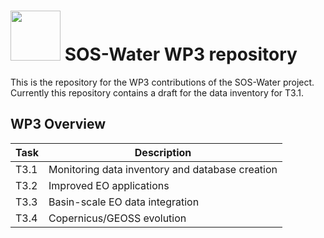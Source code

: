 # <img src="https://drive.google.com/uc?id=1hNy2r6O4RlkPv_jzw48FVxpW-HRYGsWX" width="80"> SOS-Water WP3 repository

This is the repository for the WP3 contributions of the SOS-Water project. Currently this repository contains a draft for the data inventory for T3.1.

## WP3 Overview

| **Task** | **Description**                                 |
|----------|-------------------------------------------------|
| T3.1     | Monitoring data inventory and database creation |
| T3.2     | Improved EO applications                        |
| T3.3     | Basin-scale EO data integration                 |
| T3.4     | Copernicus/GEOSS evolution                      |
